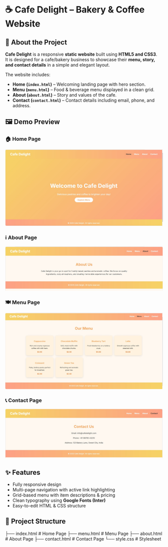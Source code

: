 # ☕ Cafe Delight – Bakery & Coffee Website  

## 📖  About the Project
**Cafe Delight** is a responsive **static website** built using **HTML5 and CSS3**.  
It is designed for a cafe/bakery business to showcase their **menu, story, and contact details** in a simple and elegant layout.

The website includes:  
- **Home (`index.html`)** – Welcoming landing page with hero section.  
- **Menu (`menu.html`)** – Food & beverage menu displayed in a clean grid.  
- **About (`about.html`)** – Story and values of the cafe.  
- **Contact (`contact.html`)** – Contact details including email, phone, and address.  

## 🖼️  Demo Preview  

### 🏠 Home Page  
![Home Page](https://github.com/Prajnapunya09/Cafe-Delight-Bakery-Coffee-Landing-Page/blob/main/cafe%20delight.jpg?raw=true)  

### ℹ️ About Page  
![About Page](https://github.com/Prajnapunya09/Cafe-Delight-Bakery-Coffee-Landing-Page/blob/main/cafe%20delight-about.jpg?raw=true)  

### 🍽️ Menu Page  
![Menu Page](https://github.com/Prajnapunya09/Cafe-Delight-Bakery-Coffee-Landing-Page/blob/main/cafe%20delight-menu.jpg?raw=true)  

### 📞 Contact Page  
![Contact Page](https://github.com/Prajnapunya09/Cafe-Delight-Bakery-Coffee-Landing-Page/blob/main/cafe%20delight-contact.jpg?raw=true)  


## ✨  Features  
- Fully responsive design  
- Multi-page navigation with active link highlighting  
- Grid-based menu with item descriptions & pricing  
- Clean typography using **Google Fonts (Inter)**  
- Easy-to-edit HTML & CSS structure  

## 📂  Project Structure  
├── index.html # Home Page
├── menu.html # Menu Page
├── about.html # About Page
├── contact.html # Contact Page
└── style.css # Stylesheet
